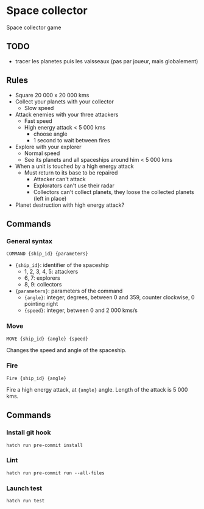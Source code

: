 # Space collector

Space collector game

## TODO

- tracer les planetes puis les vaisseaux (pas par joueur, mais globalement)

## Rules

- Square 20 000 x 20 000 kms
- Collect your planets with your collector
  - Slow speed
- Attack enemies with your three attackers
  - Fast speed
  - High energy attack < 5 000 kms
    - choose angle
    - 1 second to wait between fires
- Explore with your explorer
  - Normal speed
  - See its planets and all spaceships around him < 5 000 kms
- When a unit is touched by a high energy attack
  - Must return to its base to be repaired
    - Attacker can't attack
    - Explorators can't use their radar
    - Collectors can't collect planets, they loose the collected planets (left in place)
- Planet destruction with high energy attack?

## Commands

### General syntax

`COMMAND {ship_id} {parameters}`

- `{ship_id}`: identifier of the spaceship
  - 1, 2, 3, 4, 5: attackers
  - 6, 7: explorers
  - 8, 9: collectors
- `{parameters}`: parameters of the command
  - `{angle}`: integer, degrees, between 0 and 359, counter clockwise, 0 pointing right
  - `{speed}`: integer, between 0 and 2 000 kms/s

### Move

`MOVE {ship_id} {angle} {speed}`

Changes the speed and angle of the spaceship.

### Fire

`Fire {ship_id} {angle}`

Fire a high energy attack, at `{angle}` angle. Length of the attack is 5 000 kms.

## Commands

### Install git hook

```
hatch run pre-commit install
```

### Lint

```
hatch run pre-commit run --all-files
```

### Launch test

```
hatch run test
```
